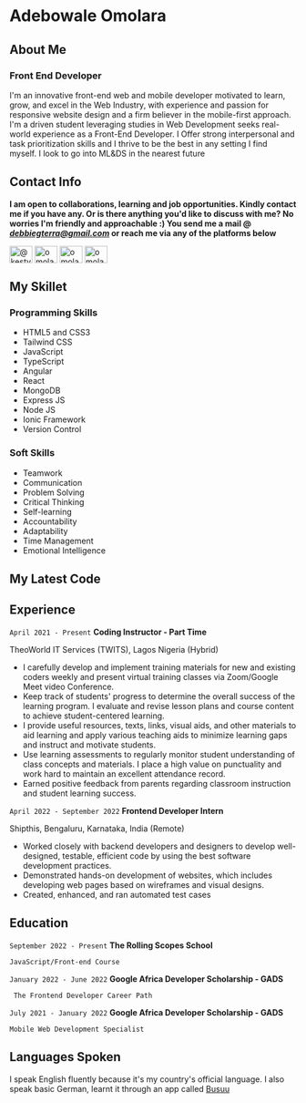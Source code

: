# Adebowale Omolara

## About Me

### Front End Developer
I'm an innovative front-end web and mobile developer motivated to learn, grow, and excel in the Web Industry, with experience and passion for responsive website design and a firm believer in the mobile-first approach. I'm a driven student leveraging studies in Web Development seeks real-world experience as a Front-End Developer. I Offer strong interpersonal and task prioritization skills and I thrive to be the best in any setting I find myself. I look to go into ML&DS in the nearest future

## Contact Info
**I am open to collaborations, learning and job opportunities. Kindly contact me if you have any. Or is there anything you'd like to discuss with me? No worries I'm friendly and approachable :) You send me a mail @ *debbiegterra@gmail.com* or reach me via any of the platforms below**

<a href="https://twitter.com/@kesty_o" target="blank" title="twitter"><img align="center" src="https://raw.githubusercontent.com/rahuldkjain/github-profile-readme-generator/master/src/images/icons/Social/twitter.svg" alt="@kesty_o" height="30" width="40" /></a>
<a href="https://linkedin.com/in/omolara-ad" target="blank" title="likendIn"><img align="center" src="https://raw.githubusercontent.com/rahuldkjain/github-profile-readme-generator/master/src/images/icons/Social/linked-in-alt.svg" alt="omolara-ad" height="30" width="40" /></a>
<a href="https://www.instagram.com/debbiegtera/" target="blank" title="instagram"><img align="center" src="https://raw.githubusercontent.com/rahuldkjain/github-profile-readme-generator/master/src/images/icons/Social/instagram.svg" alt="omolara-ad" height="30" width="40" /></a>
<a href="https://www.discord.com/users/763342737520197673" target="blank" title="discord"><img align="center" src="https://raw.githubusercontent.com/rahuldkjain/github-profile-readme-generator/master/src/images/icons/Social/discord.svg" alt="omolara-ad" height="30" width="40" /></a>

## My Skillet
### Programming Skills
- HTML5 and CSS3
- Tailwind CSS
- JavaScript
- TypeScript
- Angular
- React
- MongoDB
- Express JS
- Node JS
- Ionic Framework
- Version Control
### Soft Skills
- Teamwork
- Communication
- Problem Solving
- Critical Thinking
- Self-learning
- Accountability
- Adaptability
- Time Management
- Emotional Intelligence
  
## My Latest Code

## Experience 
`April 2021 - Present`
__Coding Instructor - Part Time__

TheoWorld IT Services (TWITS), Lagos Nigeria (Hybrid)

- I carefully develop and implement training materials for new and existing coders weekly and present virtual training classes via Zoom/Google Meet video Conference.
- Keep track of students' progress to determine the overall success of the learning program. I evaluate and revise lesson plans and course content to achieve student-centered learning.
- I provide useful resources, texts, links, visual aids, and other materials to aid learning and apply various teaching aids to minimize learning gaps and instruct and motivate students.
- Use learning assessments to regularly monitor student understanding of class concepts and materials. I place a high value on punctuality and work hard to maintain an excellent attendance record.
- Earned positive feedback from parents regarding classroom instruction and student learning success.
  
`April 2022 - September 2022`
__Frontend Developer Intern__

Shipthis, Bengaluru, Karnataka, India (Remote)

- Worked closely with backend developers and designers to develop well-designed, testable, efficient code by using the best software development practices.
- Demonstrated hands-on development of websites, which includes developing web pages based on wireframes and visual designs.
- Created, enhanced, and ran automated test cases
  
## Education

`September 2022 - Present`
__The Rolling Scopes School__

    JavaScript/Front-end Course

`January 2022 - June 2022`
__Google Africa Developer Scholarship - GADS__

     The Frontend Developer Career Path

`July 2021 - January 2022`
__Google Africa Developer Scholarship - GADS__

    Mobile Web Development Specialist

## Languages Spoken
I speak English fluently because it's my country's official language. I also speak basic German, learnt it through an app called [Busuu](https://www.busuu.com/en/mobile)
